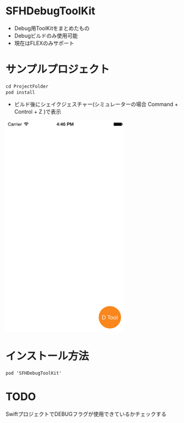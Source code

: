 # SFHDebugToolKit
- Debug用ToolKitをまとめたもの
- Debugビルドのみ使用可能
- 現在はFLEXのみサポート

# サンプルプロジェクト
```
cd ProjectFolder
pod install
```

- ビルド後にシェイクジェスチャー(シミュレーターの場合 Command + Control + Z )で表示

<img src="https://github.com/Econa77/SFHDebugToolKit/blob/master/Images/screenshot.png" width="320px">

# インストール方法
```
pod 'SFHDebugToolKit'
```

# TODO
SwiftプロジェクトでDEBUGフラグが使用できているかチェックする

